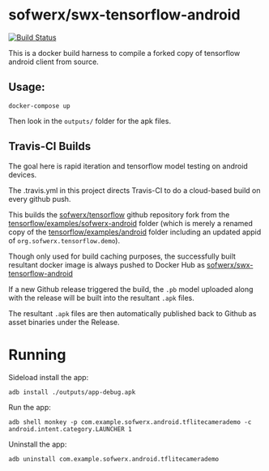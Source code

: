 # sofwerx/swx-tensorflow-android

[![Build Status](https://travis-ci.org/sofwerx/swx-tensorflow-android.svg)](https://travis-ci.org/sofwerx/swx-tensorflow-android)

This is a docker build harness to compile a forked copy of tensorflow android client from source.

## Usage:

    docker-compose up

Then look in the `outputs/` folder for the apk files.

## Travis-CI Builds

The goal here is rapid iteration and tensorflow model testing on android devices.

The .travis.yml in this project directs Travis-CI to do a cloud-based build on every github push.

This builds the [sofwerx/tensorflow](https://github.com/sofwerx/tensorflow) github repository fork from the [tensorflow/examples/sofwerx-android](https://github.com/sofwerx/tensorflow/tree/master/tensorflow/examples/sofwerx-android) folder (which is merely a renamed copy of the [tensorflow/examples/android](https://github.com/sofwerx/tensorflow/tree/master/tensorflow/examples/android) folder including an updated appid of `org.sofwerx.tensorflow.demo`).

Though only used for build caching purposes, the successfully built resultant docker image is always pushed to Docker Hub as [sofwerx/swx-tensorflow-android](https://hub.docker.com/r/sofwerx/swx-tensorflow-android/)

If a new Github release triggered the build, the `.pb` model uploaded along with the release will be built into the resultant `.apk` files.

The resultant `.apk` files are then automatically published back to Github as asset binaries under the Release.

# Running

Sideload install the app:

    adb install ./outputs/app-debug.apk

Run the app:

    adb shell monkey -p com.example.sofwerx.android.tflitecamerademo -c android.intent.category.LAUNCHER 1

Uninstall the app:

    adb uninstall com.example.sofwerx.android.tflitecamerademo

